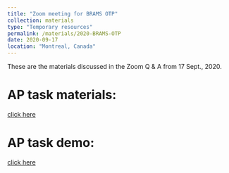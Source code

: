 ```yaml
---
title: "Zoom meeting for BRAMS OTP"
collection: materials
type: "Temporary resources"
permalink: /materials/2020-BRAMS-OTP
date: 2020-09-17
location: "Montreal, Canada"
---
```


These are the materials discussed in the Zoom Q & A from 17 Sept., 2020.

# AP task materials: 

[click here](https://www.dropbox.com/s/ri3cmm203wtnnka/BRAMS-OTP-DEMO.zip?dl=0)

# AP task demo: 

[click here](https://experiments.michaelwilliamweiss.com/publix/9/start?batchId=10&personalMultipleWorkerId=286)

